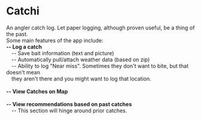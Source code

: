 # Catchi
An angler catch log. Let paper logging, although proven useful, be a thing of the past.<br> 
Some main features of the app include:<br>
 <strong>-- Log a catch </strong><br>
&emsp;-- Save bait information (text and picture)<br>
&emsp;-- Automatically pull/attach weather data (based on zip)<br>
&emsp;-- Ability to log "Near miss". Sometimes they don't want to bite, but that doesn't mean<br>
&emsp;they aren't there and you might want to log that location.<br>
<br>
<strong>-- View Catches on Map</strong><br>
<br>
<strong>-- View recommendations based on past catches</strong><br>
&emsp;-- This section will hinge around prior catches.<br>
